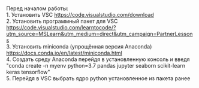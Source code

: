 <br>Перед началом работы:
<br>1. Установить VSC https://code.visualstudio.com/download
<br>2. Установить программный пакет для VSC https://code.visualstudio.com/learntocode/?utm_source=MSLearn&utm_medium=direct&utm_campaign=PartnerLessons
<br>3. Установить miniconda (упрощённая версия Anaconda) https://docs.conda.io/en/latest/miniconda.html
<br>4. Создать среду Anaconda перейдя в установленную консоль и введя "conda create -n myenv python=3.7 pandas jupyter seaborn scikit-learn keras tensorflow"
<br>5. Перейдя в VSC выбрать ядро python установленное из пакета ранее
<br>
<br>
<br>
<br>
<br>
<br>
<br>
<br>
<br>
<br>
<br>
